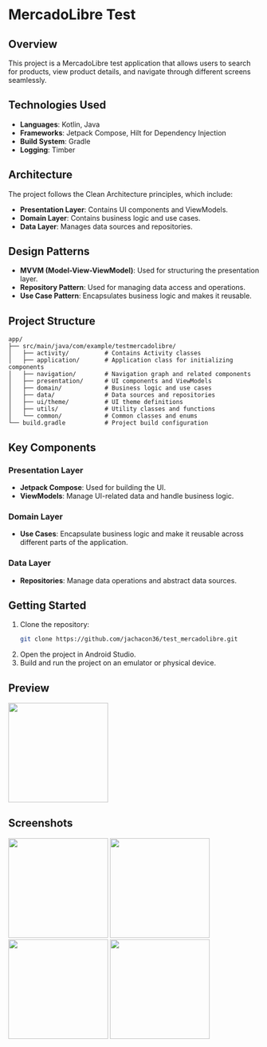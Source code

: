 # MercadoLibre Test

## Overview

This project is a MercadoLibre test application that allows users to search for products, view product details, and navigate through different screens seamlessly.

## Technologies Used

- **Languages**: Kotlin, Java
- **Frameworks**: Jetpack Compose, Hilt for Dependency Injection
- **Build System**: Gradle
- **Logging**: Timber

## Architecture

The project follows the Clean Architecture principles, which include:

- **Presentation Layer**: Contains UI components and ViewModels.
- **Domain Layer**: Contains business logic and use cases.
- **Data Layer**: Manages data sources and repositories.

## Design Patterns

- **MVVM (Model-View-ViewModel)**: Used for structuring the presentation layer.
- **Repository Pattern**: Used for managing data access and operations.
- **Use Case Pattern**: Encapsulates business logic and makes it reusable.

## Project Structure

```
app/
├── src/main/java/com/example/testmercadolibre/
│   ├── activity/          # Contains Activity classes
│   ├── application/       # Application class for initializing components
│   ├── navigation/        # Navigation graph and related components
│   ├── presentation/      # UI components and ViewModels
│   ├── domain/            # Business logic and use cases
│   ├── data/              # Data sources and repositories
│   ├── ui/theme/          # UI theme definitions
│   ├── utils/             # Utility classes and functions
│   └── common/            # Common classes and enums
└── build.gradle           # Project build configuration
```

## Key Components

### Presentation Layer

- **Jetpack Compose**: Used for building the UI.
- **ViewModels**: Manage UI-related data and handle business logic.

### Domain Layer

- **Use Cases**: Encapsulate business logic and make it reusable across different parts of the application.

### Data Layer

- **Repositories**: Manage data operations and abstract data sources.

## Getting Started

1. Clone the repository:
   ```sh
   git clone https://github.com/jachacon36/test_mercadolibre.git
   ```
2. Open the project in Android Studio.
3. Build and run the project on an emulator or physical device.

## Preview
<img src="https://github.com/user-attachments/assets/18f639c6-413a-4179-9db0-a65a78b5a2e1" width="200px">

## Screenshots
<img src="https://github.com/user-attachments/assets/2750209b-a2e0-47b2-8f50-8e3dbbcf382d" width="200px">
<img src="https://github.com/user-attachments/assets/1239192d-543b-4dca-8331-e724f802b95f" width="200px">
<img src="https://github.com/user-attachments/assets/b2816005-bf26-4db6-8eb4-c916d50e996b" width="200px">
<img src="https://github.com/user-attachments/assets/85defe3f-3da1-4800-801a-3a92ba57e015" width="200px">

